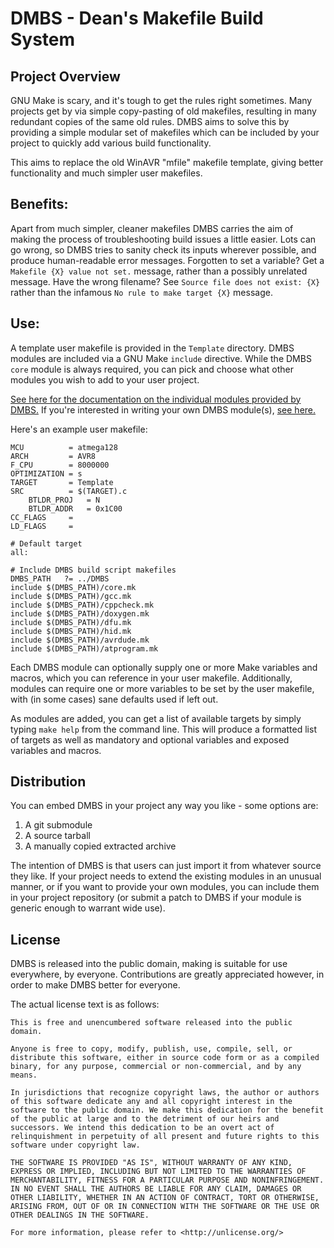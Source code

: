 DMBS - Dean's Makefile Build System
===================================


Project Overview
----------------

GNU Make is scary, and it's tough to get the rules right sometimes. Many
projects get by via simple copy-pasting of old makefiles, resulting in many
redundant copies of the same old rules. DMBS aims to solve this by providing a
simple modular set of makefiles which can be included by your project to quickly
add various build functionality.

This aims to replace the old WinAVR "mfile" makefile template, giving better
functionality and much simpler user makefiles.


Benefits:
----------------

Apart from much simpler, cleaner makefiles DMBS carries the aim of making the
process of troubleshooting build issues a little easier. Lots can go wrong, so
DMBS tries to sanity check its inputs wherever possible, and produce
human-readable error messages. Forgotten to set a variable? Get a
`Makefile {X} value not set.` message, rather than a possibly unrelated message.
Have the wrong filename? See `Source file does not exist: {X}` rather than the
infamous `No rule to make target {X}` message.


Use:
----------------

A template user makefile is provided in the `Template` directory. DMBS modules
are included via a GNU Make `include` directive. While the DMBS `core` module is
always required, you can pick and choose what other modules you wish to add to
your user project.

[See here for the documentation on the individual modules provided by DMBS.](DMBS/ModulesOverview.md)
If you're interested in writing your own DMBS module(s), [see here.](DMBS/WritingYourOwnModules.md)

Here's an example user makefile:

	MCU          = atmega128
	ARCH         = AVR8
	F_CPU        = 8000000
	OPTIMIZATION = s
	TARGET       = Template
	SRC          = $(TARGET).c
        BTLDR_PROJ   = N
        BTLDR_ADDR   = 0x1C00
	CC_FLAGS     =
	LD_FLAGS     =

	# Default target
	all:

	# Include DMBS build script makefiles
	DMBS_PATH   ?= ../DMBS
	include $(DMBS_PATH)/core.mk
	include $(DMBS_PATH)/gcc.mk
	include $(DMBS_PATH)/cppcheck.mk
	include $(DMBS_PATH)/doxygen.mk
	include $(DMBS_PATH)/dfu.mk
	include $(DMBS_PATH)/hid.mk
	include $(DMBS_PATH)/avrdude.mk
	include $(DMBS_PATH)/atprogram.mk

Each DMBS module can optionally supply one or more Make variables and macros,
which you can reference in your user makefile. Additionally, modules can require
one or more variables to be set by the user makefile, with (in some cases) sane
defaults used if left out.

As modules are added, you can get a list of available targets by simply typing
`make help` from the command line. This will produce a formatted list of targets
as well as mandatory and optional variables and exposed variables and macros.


Distribution
----------------

You can embed DMBS in your project any way you like - some options are:
1. A git submodule
2. A source tarball
3. A manually copied extracted archive

The intention of DMBS is that users can just import it from whatever source
they like. If your project needs to extend the existing modules in an unusual
manner, or if you want to provide your own modules, you can include them in
your project repository (or submit a patch to DMBS if your module is generic
enough to warrant wide use).


License
----------------

DMBS is released into the public domain, making is suitable for use everywhere,
by everyone. Contributions are greatly appreciated however, in order to make
DMBS better for everyone.

The actual license text is as follows:

	This is free and unencumbered software released into the public domain.

	Anyone is free to copy, modify, publish, use, compile, sell, or
	distribute this software, either in source code form or as a compiled
	binary, for any purpose, commercial or non-commercial, and by any
	means.

	In jurisdictions that recognize copyright laws, the author or authors
	of this software dedicate any and all copyright interest in the
	software to the public domain. We make this dedication for the benefit
	of the public at large and to the detriment of our heirs and
	successors. We intend this dedication to be an overt act of
	relinquishment in perpetuity of all present and future rights to this
	software under copyright law.

	THE SOFTWARE IS PROVIDED "AS IS", WITHOUT WARRANTY OF ANY KIND,
	EXPRESS OR IMPLIED, INCLUDING BUT NOT LIMITED TO THE WARRANTIES OF
	MERCHANTABILITY, FITNESS FOR A PARTICULAR PURPOSE AND NONINFRINGEMENT.
	IN NO EVENT SHALL THE AUTHORS BE LIABLE FOR ANY CLAIM, DAMAGES OR
	OTHER LIABILITY, WHETHER IN AN ACTION OF CONTRACT, TORT OR OTHERWISE,
	ARISING FROM, OUT OF OR IN CONNECTION WITH THE SOFTWARE OR THE USE OR
	OTHER DEALINGS IN THE SOFTWARE.

	For more information, please refer to <http://unlicense.org/>
